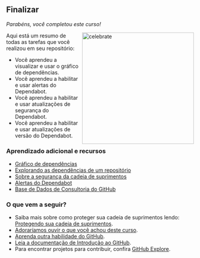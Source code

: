 ## Finalizar

_Parabéns, você completou este curso!_

<img src="https://octodex.github.com/images/welcometocat.png" alt=celebrate width=300 align=right>

Aqui está um resumo de todas as tarefas que você realizou em seu repositório:

- Você aprendeu a visualizar e usar o gráfico de dependências.
- Você aprendeu a habilitar e usar alertas do Dependabot.
- Você aprendeu a habilitar e usar atualizações de segurança do Dependabot.
- Você aprendeu a habilitar e usar atualizações de versão do Dependabot.

### Aprendizado adicional e recursos

- [Gráfico de dependências](https://docs.github.com/en/code-security/supply-chain-security/understanding-your-software-supply-chain/about-the-dependency-graph)
- [Explorando as dependências de um repositório](https://docs.github.com/en/code-security/supply-chain-security/understanding-your-software-supply-chain/exploring-the-dependencies-of-a-repository)
- [Sobre a segurança da cadeia de suprimentos](https://docs.github.com/en/code-security/supply-chain-security/understanding-your-software-supply-chain/about-supply-chain-security)
- [Alertas do Dependabot](https://docs.github.com/en/code-security/dependabot/dependabot-alerts/about-dependabot-alerts)
- [Base de Dados de Consultoria do GitHub](https://docs.github.com/en/code-security/dependabot/dependabot-alerts/browsing-security-advisories-in-the-github-advisory-database)

### O que vem a seguir?

- Saiba mais sobre como proteger sua cadeia de suprimentos lendo: [Protegendo sua cadeia de suprimentos](https://docs.github.com/en/code-security/supply-chain-security/understanding-your-software-supply-chain/about-supply-chain-security).
- [Adoraríamos ouvir o que você achou deste curso](https://github.com/skills/.github/discussions).
- [Aprenda outra habilidade do GitHub](https://github.com/skills).
- [Leia a documentação de Introdução ao GitHub](https://docs.github.com/en/get-started).
- Para encontrar projetos para contribuir, confira [GitHub Explore](https://github.com/explore).
